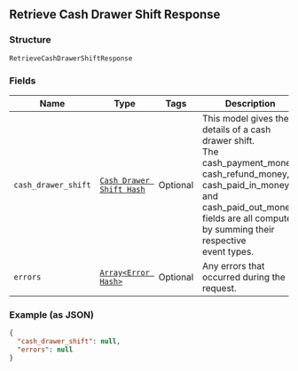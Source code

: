 ## Retrieve Cash Drawer Shift Response

### Structure

`RetrieveCashDrawerShiftResponse`

### Fields

| Name | Type | Tags | Description |
|  --- | --- | --- | --- |
| `cash_drawer_shift` | [`Cash Drawer Shift Hash`]($m/CashDrawerShift) | Optional | This model gives the details of a cash drawer shift.<br>The cash_payment_money, cash_refund_money, cash_paid_in_money,<br>and cash_paid_out_money fields are all computed by summing their respective<br>event types. |
| `errors` | [`Array<Error Hash>`](/doc/models/error.md) | Optional | Any errors that occurred during the request. |

### Example (as JSON)

```json
{
  "cash_drawer_shift": null,
  "errors": null
}
```

